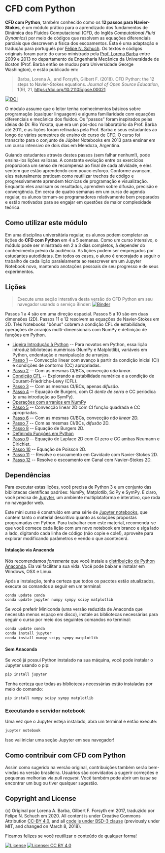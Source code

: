 
# CFD com Python

**CFD com Python**, também conhecido como os **12 passos para Navier-Stokes**, é um módulo prático para o aprendizado dos fundamentos de Dinâmica dos Fluidos Computacional (CFD, do Inglês *Computational Fluid Dynamics*) por meio de códigos que resolvem as equações diferenciais parciais que descrevem a física dos escoamentos.
Esta é uma adaptação e tradução para português por [Felipe N. Schuch](https://fschuch.github.io/). Os textos e códigos originais foram parte do curso ministrado pela [Prof. Lorena Barba](http://lorenabarba.com) entre 2009 e 2013 no departamento de Engenharia Mecânica da Universidade de Boston (Prof. Barba então se mudou para Universidade George Washington), e estão publicado em:

> Barba, Lorena A., and Forsyth, Gilbert F. (2018). CFD Python: the 12 steps to Navier-Stokes equations. _Journal of Open Source Education_, **1**(9), 21, https://doi.org/10.21105/jose.00021

[![DOI](https://jose.theoj.org/papers/10.21105/jose.00021/status.svg)](https://doi.org/10.21105/jose.00021)

O módulo assume que o leitor tenha conhecimentos básicos sobre programação (qualquer linguagem) e alguma familiaridade com equações diferenciais e mecânica dos fluidos. Os "passos" foram inspirados pelas ideias do Dr. Rio Yokota, que era um pós-doc no laboratório da Prof. Barba até 2011, e as lições foram refinadas pela Prof. Barba e seus estudantes ao longo de vários semestres de ensino do curso de CFD.
O curso foi transcrito para o conjunto de Júpiter Notebooks em 2013 para ensinar em um curso intensivo de dois dias em Mendoza, Argentina.

Guiando estudantes através destes passos (sem falhar nenhum!), pode ensina-los lições valiosas. A constante evolução entre os exercícios proporciona um senso de recompensa ao final de cada atividade, e eles sentem que estão aprendendo com pouco esforço. Conforme avançam, eles naturalmente praticam como reutilizar trechos de código e progressivamente aprendem técnicas de programação e visualização. Enquanto eles analisam os resultados, aprendem sobre difusão, precisão e convergência.
Em cerca de quatro semanas em um curso de agenda regular, os alunos tornam-se programadores relativamente bem preparados e estão motivados para se engajar em questões de maior complexidade teórica.

## Como utilizar este módulo

Em uma disciplina universitária regular, os alunos podem completar as lições do **CFD com Python** em 4 a 5 semanas.
Como um curso intensivo, o módulo pode ser ministrado em 2 a 3 dias completos, à depender do conhecimento prévio da audiência.
As lições podem ser empregados por estudantes autodidatas.
Em todos os casos, o aluno é encorajado a seguir o trabalho de cada lição paralelamente ao reescrever em um Jupyter Notebook novo, mantendo anotações pessoais de seu progresso e de seus experimentos.

Lições
-------

> Execute uma seção interativa desta versão do CFD Python em seu navegador usando o serviço Binder:
[![Binder](https://binder.pangeo.io/badge_logo.svg)](https://binder.pangeo.io/v2/gh/fschuch/CFDPython-BR/master/)

Passos 1 a 4 são em uma direção espacial. Passos 5 a 10 são em duas dimensões (2D). Passos 11 e 12 resolvem as equações de Navier-Stokes em 2D. Três Notebooks "bônus" cobrem a condição CFL de estabilidade, operações de arranjos multi-dimensionais com NumPy e definição de funções em Python.

* [Ligeira Introdução à Python](http://nbviewer.jupyter.org/github/fschuch/CFDPython-BR/blob/master/tarefas/00_Ligeira_Intro_Python_.ipynb)
-- Para novatos em Python, essa lição introduz bibliotecas numéricas (NumPy e Matplotlib), variáveis em Python, endentação e manipulação de arranjos.
* [Passo 1](http://nbviewer.jupyter.org/github/fschuch/CFDPython-BR/blob/master/tarefas/01_Passo_1.ipynb)
-- Convecção linear com avanço à partir da condição inicial (CI) e condições de contorno (CC) apropriadas.
* [Passo 2](http://nbviewer.jupyter.org/github/fschuch/CFDPython-BR/blob/master/tarefas/02_Passo_2.ipynb)
-- Com as mesmas CI/BCs, convecção _não linear_.
* [Condição CFL](http://nbviewer.jupyter.org/github/fschuch/CFDPython-BR/blob/master/tarefas/03_Condicao_CFL.ipynb)
-- Explorando a estabilidade numérica e a condição de Courant-Friedrichs-Lewy (CFL).
* [Passo 3](http://nbviewer.jupyter.org/github/fschuch/CFDPython-BR/blob/master/tarefas/04_Passo_3.ipynb)
-- Com as mesmas CI/BCs, apenas _difusão_.
* [Passo 4](http://nbviewer.jupyter.org/github/fschuch/CFDPython-BR/blob/master/tarefas/05_Passo_4.ipynb)
-- Equação de Burgers, com CI _dente de serra_ e CC periódica (e uma introdução ao SymPy).
* [Operações com arranjos em NumPy](http://nbviewer.jupyter.org/github/fschuch/CFDPython-BR/blob/master/tarefas/06_Operacoes_de_arranjos_com_NumPy.ipynb)
* [Passo 5](http://nbviewer.jupyter.org/github/fschuch/CFDPython-BR/blob/master/tarefas/07_Passo_5.ipynb)
-- Convecção linear 2D com CI função quadrada e CC apropriadas.
* [Passo 6](http://nbviewer.jupyter.org/github/fschuch/CFDPython-BR/blob/master/tarefas/08_Passo_6.ipynb)
-- Com as mesmas CI/BCs, convecção _não linear_ 2D.
* [Passo 7](http://nbviewer.jupyter.org/github/fschuch/CFDPython-BR/blob/master/tarefas/09_Passo_7.ipynb)
-- Com as mesmas CI/BCs, _difusão_ 2D.
* [Passo 8](http://nbviewer.jupyter.org/github/fschuch/CFDPython-BR/blob/master/tarefas/10_Passo_8.ipynb)
-- Equação de Burgers 2D.
* [Definindo Funções em Python](http://nbviewer.jupyter.org/github/fschuch/CFDPython-BR/blob/master/tarefas/11_Definindo_Funcoes_em_Python.ipynb)
* [Passo 9](http://nbviewer.jupyter.org/github/fschuch/CFDPython-BR/blob/master/tarefas/12_Passo_9.ipynb)
-- Equação de Laplace 2D com CI zero e CC ambas Neumann e Dirichlet.
* [Passo 10](http://nbviewer.jupyter.org/github/fschuch/CFDPython-BR/blob/master/tarefas/13_Passo_10.ipynb)
-- Equação de Poisson 2D.
* [Passo 11](http://nbviewer.jupyter.org/github/fschuch/CFDPython-BR/blob/master/tarefas/14_Passo_11.ipynb)
-- Resolve o escoamento em Cavidade com Navier-Stokes 2D.
* [Passo 12](http://nbviewer.jupyter.org/github/fschuch/CFDPython-BR/blob/master/tarefas/15_Passo_12.ipynb)
-- Resolve o escoamento em Canal com Navier–Stokes 2D.

## Dependências

Para executar estas lições, você precisa de Python 3 e um conjunto das bibliotecas científicas padrões: NumPy, Matplotlib, SciPy e SymPy. E claro, você precisa de [Jupyter](http://jupyter.org), um ambiente multiplataforma e interativo, que roda no navegador web.

Este mini curso é construído em uma série de [Jupyter notebooks](https://jupyter-notebook.readthedocs.org/en/latest/notebook.html), que contem tanto o material descritivo quanto as soluções propostas programadas em Python. Para trabalhar com este material, recomenda-se que você comece cada lição com um novo notebook em branco e siga lado a lado, digitando cada linha de código (não copie e cole!), aproveite para explorar modificando parâmetros e vendo o que acontecerá.

#### Intalação via Anaconda

Nós recomendamos *fortemente* que você instale a [distribuição de Python Anaconda](http://docs.continuum.io/anaconda/install). Ela vai facilitar a sua vida. Você pode baixar e instalar em Windows, OSX e Linux.

Após a instalação, tenha certeza que todos os pacotes estão atualizados, execute os comandos a seguir em um terminal:

```Bash
conda update conda
conda update jupyter numpy sympy scipy matplotlib
```

Se você preferir Miniconda (uma versão reduzida de Anaconda que necessita menos espaço em disco), instale as bibliotecas necessárias para seguir o curso por meio dos seguintes comandos no terminal:

```Bash
conda update conda
conda install jupyter
conda install numpy scipy sympy matplotlib
```

#### Sem Anaconda

Se você já possui Python instalado na sua máquina, você pode instalar o Jupyter usando o pip:

```Bash
pip install jupyter
```

Tenha certeza que todas as bibliotecas necessárias estão instaladas por meio do comando:

```Bash
pip install numpy scipy sympy matplotlib
```

### Executando o servidor notebook

Uma vez que o Jupyter esteja instalado, abra um terminal e então execute:

```Bash
jupyter notebook
```

Isso vai iniciar uma seção Jupyter em seu navegador!

## Como contribuir com CFD com Python

Assim como sugerido na versão original, contribuições também serão bem-vindas na versão brasileira. Usuários são convidados a sugerir correções e pequenas melhorias via *pull request*. Você também pode abrir um *issue* se encontrar um bug ou tiver qualquer sugestão.

## Copyright and License

(c) Original por Lorena A. Barba, Gilbert F. Forsyth em 2017, traduzido por Felipe N. Schuch em 2020. All content is under Creative Commons Attribution [CC-BY 4.0](https://creativecommons.org/licenses/by/4.0/legalcode.txt), and all [code is under BSD-3 clause](https://github.com/engineersCode/EngComp/blob/master/LICENSE) (previously under MIT, and changed on March 8, 2018).

Ficamos felizes se você reutilizar o conteúdo de qualquer forma!

[![License](https://img.shields.io/badge/License-BSD%203--Clause-blue.svg)](https://opensource.org/licenses/BSD-3-Clause) [![License: CC BY 4.0](https://img.shields.io/badge/License-CC%20BY%204.0-lightgrey.svg)](https://creativecommons.org/licenses/by/4.0/)
